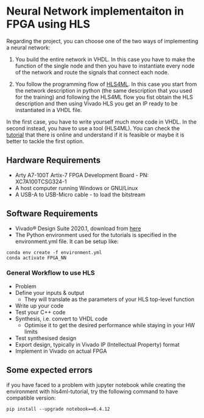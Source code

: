 # Neural Network implementaiton in FPGA using HLS
Regarding the project, you can choose one of the two ways of 
implementing a neural network: 
 
1) You build the entire network in VHDL. In this case you have to make 
the function of the single node and then you have to instantiate every 
node of the network and route the signals that connect each node. 
 
2) You follow the programming flow of [HLS4ML](https://fastmachinelearning.org/hls4ml/#:~:text=hls4ml%20is%20a%20Python%20package,configured%20for%20your%20use%2Dcase!). In this case you start 
from the network description in python (the same description that you 
used for the training) and following the HLS4ML flow you fist obtain the 
HLS description and then using Vivado HLS you get an IP ready to be 
instantiated in a VHDL file. 
 
In the first case, you have to write yourself much more code in VHDL. In 
the second instead, you have to use a tool (HLS4ML). 
You can check the [tutorial](https://github.com/fastmachinelearning/hls4ml-tutorial) that there is online and understand if it is 
feasible or maybe it is better to tackle the first option.


## Hardware Requirements
- Arty A7-100T Artix-7 FPGA Development Board - PN: XC7A100TCSG324-1
- A host computer running Windows or GNU/Linux
- A USB-A to USB-Micro cable - to load the bitstream

## Software Requirements
- Vivado® Design Suite 2020.1, download from [here](https://www.xilinx.com/support/download)
- The Python environment used for the tutorials is specified in the environment.yml file. It can be setup like:
```
conda env create -f environment.yml
conda activate FPGA_NN
```
### General Workflow to use HLS
- Problem
- Define your inputs & output
	- They will translate as the parameters of your HLS top-level function
- Write up your code
- Test your C++ code
- Synthesis, i.e. convert to VHDL code
	- Optimise it to get the desired performance while staying in your HW limits
- Test synthesised design
- Export design, typically in Vivado IP (Intellectual Property) format
- Implement in Vivado on actual FPGA
















## Some expected errors
if you have faced to a problem with jupyter notebook while creating the environment with hls4ml-tutorial, try the following command to have compatible version:
```
pip install --upgrade notebook==6.4.12
``` 
